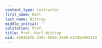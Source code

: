 ```yaml
---
content_type: instructor
first_name: Karl
last_name: Wittrup
middle_initial: ''
salutation: Prof.
title: Prof. Karl Wittrup
uid: e503b47b-235c-5b58-3269-e31d5e965133
---
```

